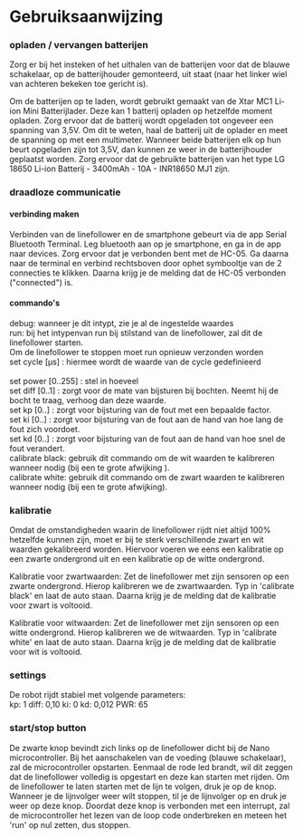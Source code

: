 # Gebruiksaanwijzing

### opladen / vervangen batterijen
Zorg er bij het insteken of het uithalen van de batterijen voor dat de blauwe schakelaar, op de batterijhouder gemonteerd,
uit staat (naar het linker wiel van achteren bekeken toe gericht is).

Om de batterijen op te laden, wordt gebruikt gemaakt van de Xtar MC1 Li-ion Mini Batterijlader. Deze kan 1 batterij opladen op hetzelfde moment
opladen. Zorg ervoor dat de batterij wordt opgeladen tot ongeveer een spanning van 3,5V. Om dit te weten, haal de batterij uit de oplader en meet
de spanning op met een multimeter. Wanneer beide batterijen elk op hun beurt opgeladen zijn tot 3,5V, dan kunnen ze weer in de batterijhouder geplaatst
worden. Zorg ervoor dat de gebruikte batterijen  van het type LG 18650 Li-ion Batterij - 3400mAh - 10A - INR18650 MJ1 zijn.

### draadloze communicatie
#### verbinding maken
Verbinden van de linefollower en de smartphone gebeurt via de app Serial Bluetooth Terminal. Leg bluetooth aan op je smartphone, en ga in de app naar devices. Zorg ervoor dat je verbonden bent met de HC-05. Ga daarna naar de terminal en verbind rechtsboven door ophet symbooltje van de 2 connecties te klikken. Daarna krijg je de melding dat de HC-05 verbonden ("connected") is.

#### commando's
debug: wanneer je dit intypt, zie je al de ingestelde waardes
<br />
run: bij het intypenvan run bij stilstand van de linefollower, zal dit de linefollower starten.
<br />
      Om de linefollower te stoppen moet run opnieuw verzonden worden
<br />
set cycle [µs] : hiermee wordt de waarde van de cycle gedefinieerd  
<br />
set power [0..255] : stel in hoeveel 
<br />
set diff [0..1] : zorgt voor de mate van bijsturen bij bochten. Neemt hij de bocht te traag, verhoog dan deze waarde.
<br />
set kp [0..] : zorgt voor bijsturing van de fout met een bepaalde factor.
<br />
set ki [0..] : zorgt voor bijsturing van de fout aan de hand van hoe lang de fout zich voordoet.
<br />
set kd [0..] :  zorgt voor bijsturing van de fout aan de hand van hoe snel de fout verandert.
<br />
calibrate black: gebruik dit commando om de wit waarden te kalibreren wanneer nodig (bij een te grote afwijking ).
<br />
calibrate white: gebruik dit commando om de zwart waarden te kalibreren wanneer nodig (bij een te grote afwijking).
<br />

### kalibratie
Omdat de omstandigheden waarin de linefollower rijdt niet altijd 100% hetzelfde kunnen zijn, moet er bij te sterk verschillende zwart en wit waarden gekalibreerd worden. Hiervoor voeren we eens een kalibratie op een zwarte ondergrond uit en een kalibratie op de witte ondergrond.

Kalibratie voor zwartwaarden:
Zet de linefollower met zijn sensoren op een zwarte ondergrond. Hierop kalibreren we de zwartwaarden. Typ in 'calibrate black' en laat de auto staan. Daarna krijg je de melding dat de kalibratie voor zwart is voltooid.

Kalibratie voor witwaarden:
Zet de linefollower met zijn sensoren op een witte ondergrond. Hierop kalibreren we de witwaarden. Typ in 'calibrate white' en laat de auto staan.
Daarna krijg je de melding dat de kalibratie voor wit is voltooid.

### settings
De robot rijdt stabiel met volgende parameters:  
kp: 1
diff: 0,10
ki: 0
kd: 0,012
PWR: 65

### start/stop button
De zwarte knop bevindt zich links op de linefollower dicht bij de Nano microcontroller.
Bij het aanschakelen van de voeding (blauwe schakelaar), zal de microcontroller opstarten. Eenmaal de rode led brandt, wil dit zeggen dat de linefollower volledig is opgestart en deze kan starten met rijden. Om de linefollower te laten starten met de lijn te volgen, druk je op de knop. Wanneer je de lijnvolger weer wilt stoppen, til je de lijnvolger op en druk je weer op deze knop. Doordat deze knop is verbonden met een interrupt, zal de microcontroller het lezen van de loop code onderbreken en meteen het 'run' op nul zetten, dus stoppen.
